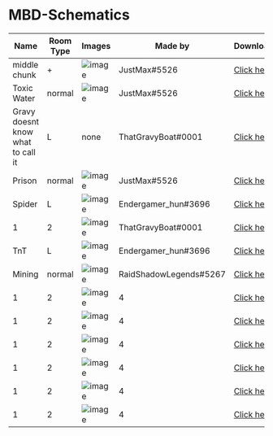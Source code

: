 # MBD-Schematics
| Name | Room Type | Images | Made by | Download |
| ---- | --------- | ------ | ------- | -------- |
| middle chunk | + | ![image](https://github.com/Zero5G/MBD-Schematics/blob/main/Screenshots/JustMax/JustMax-type=+.png?raw=true) | JustMax#5526 | [Click here](https://github.com/Zero5G/MBD-Schematics/blob/main/Schematics/JustMax/middle2.schem?raw=true) |
| Toxic Water | normal | ![image](https://github.com/Zero5G/MBD-Schematics/blob/main/Screenshots/JustMax/toxicwater.png?raw=true) | JustMax#5526 | [Click here](https://github.com/Zero5G/MBD-Schematics/blob/main/Schematics/JustMax/toxic_water.schem?raw=true) |
| Gravy doesnt know what to call it | L | none | ThatGravyBoat#0001 | [Click here](https://github.com/Zero5G/MBD-Schematics/blob/main/Schematics/ThatGravyBoat/1-1corner_caged_chest.schem?raw=true) |
| Prison | normal | ![image](https://github.com/Zero5G/MBD-Schematics/blob/main/Screenshots/JustMax/prison.png?raw=true) | JustMax#5526 | [Click here](https://github.com/Zero5G/MBD-Schematics/blob/main/Schematics/JustMax/prison.schem?raw=true) |
| Spider | L | ![image](https://github.com/Zero5G/MBD-Schematics/blob/main/Screenshots/Endergamer_hun/spider.png?raw=true) | Endergamer_hun#3696 | [Click here](https://github.com/Zero5G/MBD-Schematics/blob/main/Schematics/Endergamer_hun/1_chunk_corner_spiders.schem?raw=true) |
| 1 | 2 | ![image](https://github.com/Zero5G/MBD-Schematics/blob/main/Screenshots/ThatGravyBoat/ench-cult.png?raw=true) | ThatGravyBoat#0001 | [Click here](https://github.com/Zero5G/MBD-Schematics/blob/main/Schematics/ThatGravyBoat/1-1enchanting_cult.schem?raw=true) |
| TnT | L | ![image](https://github.com/Zero5G/MBD-Schematics/blob/main/Screenshots/Endergamer_hun/tnt.jpg?raw=true) | Endergamer_hun#3696 | [Click here](https://github.com/Zero5G/MBD-Schematics/blob/main/Schematics/Endergamer_hun/tnt_X_room.schem?raw=true) |
| Mining | normal | ![image](https://github.com/Zero5G/MBD-Schematics/blob/main/Screenshots/RaidShadowLegends/mining.png?raw=true) | RaidShadowLegends#5267 | [Click here](https://github.com/Zero5G/MBD-Schematics/blob/main/Schematics/RaidShadowLegends/Dungeon_Room_Mining_Themed.schem?raw=true) |
| 1 | 2 | ![image]() | 4 | [Click here]() |
| 1 | 2 | ![image]() | 4 | [Click here]() |
| 1 | 2 | ![image]() | 4 | [Click here]() |
| 1 | 2 | ![image]() | 4 | [Click here]() |
| 1 | 2 | ![image]() | 4 | [Click here]() |
| 1 | 2 | ![image]() | 4 | [Click here]() |